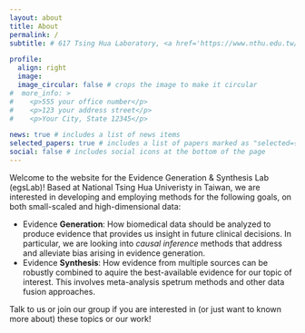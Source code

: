 ```yaml
---
layout: about
title: About
permalink: /
subtitle: # 617 Tsing Hua Laboratory, <a href='https://www.nthu.edu.tw/'>National Tsing Hua University</a>.

profile:
  align: right
  image:
  image_circular: false # crops the image to make it circular
#  more_info: >
#    <p>555 your office number</p>
#    <p>123 your address street</p>
#    <p>Your City, State 12345</p>

news: true # includes a list of news items
selected_papers: true # includes a list of papers marked as "selected={true}"
social: false # includes social icons at the bottom of the page
---
```


Welcome to the website for the Evidence Generation & Synthesis Lab (egsLab)! Based at National Tsing Hua Univeristy in Taiwan, we are interested in developing and employing methods for the following goals, on both small-scaled and high-dimensional data:

- Evidence **Generation**: How biomedical data should be analyzed to produce evidence that provides us insight in future clinical decisions. In particular, we are looking into _causal inference_ methods that address and alleviate bias arising in evidence generation.
- Evidence **Synthesis**: How evidence from multiple sources can be robustly combined to aquire the best-available evidence for our topic of interest. This involves meta-analysis spetrum methods and other data fusion approaches.

Talk to us or join our group if you are interested in (or just want to known more about) these topics or our work!
